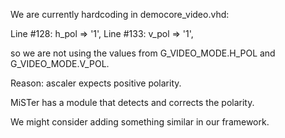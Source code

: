 We are currently hardcoding in democore_video.vhd:

Line #128:          h_pol     => '1',
Line #133:          v_pol     => '1',

so we are not using the values from G_VIDEO_MODE.H_POL and G_VIDEO_MODE.V_POL.

Reason: ascaler expects positive polarity.

MiSTer has a module that detects and corrects the polarity.

We might consider adding something similar in our framework. 
